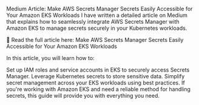 Medium Article: Make AWS Secrets Manager Secrets Easily Accessible for Your Amazon EKS Workloads
I have written a detailed article on Medium that explains how to seamlessly integrate AWS Secrets Manager with Amazon EKS to manage secrets securely in your Kubernetes workloads.

🔗 Read the full article here: Make AWS Secrets Manager Secrets Easily Accessible for Your Amazon EKS Workloads

In this article, you will learn how to:

Set up IAM roles and service accounts in EKS to securely access Secrets Manager.
Leverage Kubernetes secrets to store sensitive data.
Simplify secret management across your EKS workloads using best practices.
If you're working with Amazon EKS and need a reliable method for handling secrets, this guide will provide you with everything you need.